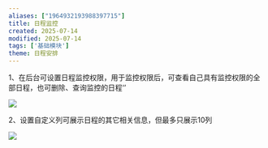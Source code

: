 ```yaml
---
aliases: ["1964932193988397715"]
title: 日程监控
created: 2025-07-14
modified: 2025-07-14
tags: ['基础模块']
theme: 日程安排
---
```


1、在后台可设置日程监控权限，用于监控权限后，可查看自己具有监控权限的全部日程，也可删除、查询监控的日程‘’

![](d70695cd4f7da4e2ca3be50a6d38fbee.jpg)

2、设置自定义列可展示日程的其它相关信息，但最多只展示10列

![](36ab19f41ee700767d98bd2ac148880f.jpg)